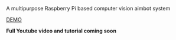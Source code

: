 A multipurpose Raspberry Pi based computer vision aimbot system

[DEMO](https://youtu.be/rmj1RCDSflE)

**Full Youtube video and tutorial coming soon**
